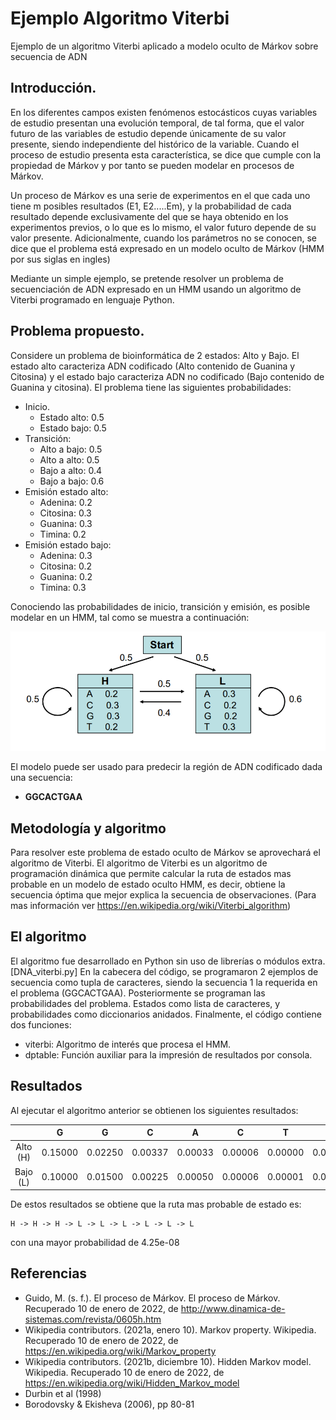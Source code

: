 # Ejemplo Algoritmo Viterbi
Ejemplo de un algoritmo Viterbi aplicado a modelo oculto de Márkov sobre secuencia de ADN


## Introducción.

En los diferentes campos existen fenómenos estocásticos cuyas variables de estudio presentan una evolución temporal, de tal forma, que el valor futuro de las variables de estudio depende únicamente de su valor presente, siendo independiente del histórico de la variable. Cuando el proceso de estudio presenta esta característica, se dice que cumple con la propiedad de Márkov y por tanto se pueden modelar en procesos de Márkov.

Un proceso de Márkov es una serie de experimentos en el que cada uno tiene m posibles resultados (E1, E2.....Em), y la probabilidad de cada resultado depende exclusivamente del que se haya obtenido en los experimentos previos, o lo que es lo mismo, el valor futuro depende de su valor presente.
Adicionalmente, cuando los parámetros no se conocen, se dice que el problema está expresado en un modelo oculto de Márkov (HMM por sus siglas en ingles)

Mediante un simple ejemplo, se pretende resolver un problema de secuenciación de ADN expresado en un HMM usando un algoritmo de Viterbi programado en lenguaje Python.


## Problema propuesto.

Considere un problema de bioinformática de 2 estados: Alto y Bajo. El estado alto caracteriza ADN codificado (Alto contenido de Guanina y Citosina) y el estado bajo caracteriza ADN no codificado (Bajo contenido de Guanina y citosina).
El problema tiene las siguientes probabilidades:
- Inicio.
    - Estado alto: 0.5
    - Estado bajo: 0.5
- Transición: 
    - Alto a bajo: 0.5
    - Alto a alto: 0.5
    - Bajo a alto: 0.4
    - Bajo a bajo: 0.6
- Emisión estado alto:
    - Adenina: 0.2
    - Citosina: 0.3
    - Guanina: 0.3
    - Timina: 0.2
- Emisión estado bajo:
    - Adenina: 0.3
    - Citosina: 0.2
    - Guanina: 0.2
    - Timina: 0.3


Conociendo las probabilidades de inicio, transición y emisión, es posible modelar en un HMM, tal como se muestra a continuación:

![modelo HMM](./imgs/HMM_model.PNG)

El modelo puede ser usado para predecir la región de ADN codificado dada una secuencia:
- **GGCACTGAA**

## Metodología y algoritmo

Para resolver este problema de estado oculto de Márkov se aprovechará el algoritmo de Viterbi.
El algoritmo de Viterbi es un algoritmo de programación dinámica que permite calcular la ruta de estados mas probable en un modelo de estado oculto HMM, es decir, obtiene la secuencia óptima que mejor explica la secuencia de observaciones. (Para mas información ver https://en.wikipedia.org/wiki/Viterbi_algorithm)


## El algoritmo

El algoritmo fue desarrollado en Python sin uso de librerías o módulos extra. [DNA_viterbi.py]
En la cabecera del código, se programaron 2 ejemplos de secuencia como tupla de caracteres, siendo la secuencia 1 la requerida en el problema (GGCACTGAA).
Posteriormente se programan las probabilidades del problema. Estados como lista de caracteres, y probabilidades como diccionarios anidados.
Finalmente, el código contiene dos funciones:
- viterbi: Algoritmo de interés que procesa el HMM.
- dptable: Función auxiliar para la impresión de resultados por consola.


## Resultados

Al ejecutar el algoritmo anterior se obtienen los siguientes resultados:

|    |G  |G  |C  |A  |C  |T  |G  |A  |A  |
|:-: |:-:|:-:|:-:|:-:|:-:|:-:|:-:|:-:|:-:|
|Alto (H) | 0.15000| 0.02250| 0.00337| 0.00033| 0.00006| 0.00000| 0.00000| 0.00000| 0.00000|
|Bajo (L) | 0.10000| 0.01500| 0.00225| 0.00050| 0.00006| 0.00001| 0.00000| 0.00000| 0.00000|

De estos resultados se obtiene que la ruta mas probable de estado es:

    H -> H -> H -> L -> L -> L -> L -> L -> L

con una mayor probabilidad de 4.25e-08


## Referencias
- Guido, M. (s. f.). El proceso de Márkov. El proceso de Márkov. Recuperado 10 de enero de 2022, de http://www.dinamica-de-sistemas.com/revista/0605h.htm
- Wikipedia contributors. (2021a, enero 10). Markov property. Wikipedia. Recuperado 10 de enero de 2022, de https://en.wikipedia.org/wiki/Markov_property
- Wikipedia contributors. (2021b, diciembre 10). Hidden Markov model. Wikipedia. Recuperado 10 de enero de 2022, de https://en.wikipedia.org/wiki/Hidden_Markov_model
- Durbin et al (1998)
- Borodovsky & Ekisheva (2006), pp 80-81